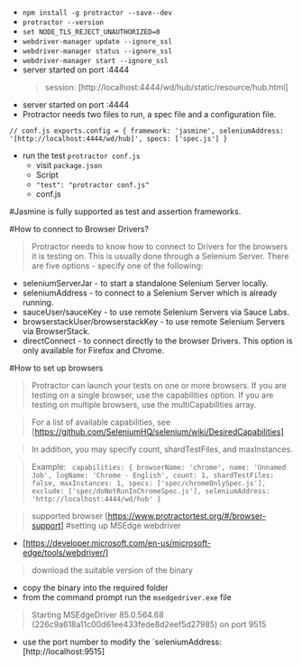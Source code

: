 - `npm install -g protractor --save--dev`
- `protractor --version`
- `set NODE_TLS_REJECT_UNAUTHORIZED=0`
- `webdriver-manager update --ignore_ssl`
- `webdriver-manager status --ignore_ssl`
- `webdriver-manager start --ignore_ssl`
- server started on port :4444
  > session: [http://localhost:4444/wd/hub/static/resource/hub.html]
- server started on port :4444
- Protractor needs two files to run, a spec file and a configuration file.

 ``// conf.js
   exports.config = {
   framework: 'jasmine',
   seleniumAddress: '[http://localhost:4444/wd/hub]',
   specs: ['spec.js']
   }``

- run the test `protractor conf.js`
    * visit `package.json`
    * Script
    * `"test": "protractor conf.js"`
    * conf.js

#Jasmine is fully supported as test and assertion frameworks.

#How to connect to Browser Drivers?

> Protractor needs to know how to connect to Drivers for the browsers
> it is testing on. This is usually done through a Selenium Server.
> There are five options - specify one of the following:

- seleniumServerJar - to start a standalone Selenium Server locally.
- seleniumAddress - to connect to a Selenium Server which is already
  running.
- sauceUser/sauceKey - to use remote Selenium Servers via Sauce Labs.
- browserstackUser/browserstackKey - to use remote Selenium Servers via
  BrowserStack.
- directConnect - to connect directly to the browser Drivers.
  This option is only available for Firefox and Chrome.

#How to set up browsers

> Protractor can launch your tests on one or more browsers. If you are
> testing on a single browser, use the capabilities option. If you are
> testing on multiple browsers, use the multiCapabilities array.

> For a list of available capabilities, see
> [https://github.com/SeleniumHQ/selenium/wiki/DesiredCapabilities]

> In addition, you may specify count, shardTestFiles, and maxInstances.

> Example:
`` capabilities: {
 browserName: 'chrome',
 name: 'Unnamed Job',
 logName: 'Chrome - English',
 count: 1,
 shardTestFiles: false,
 maxInstances: 1,
 specs: ['spec/chromeOnlySpec.js'],
 exclude: ['spec/doNotRunInChromeSpec.js'],
 seleniumAddress: 'http://localhost:4444/wd/hub'
 }``

> supported browser [https://www.protractortest.org/#/browser-support]
#setting up MSEdge webdriver
- [https://developer.microsoft.com/en-us/microsoft-edge/tools/webdriver/]
> download the suitable version of the binary
- copy the binary into the required folder
- from the command prompt run the `msedgedriver.exe` file
> Starting MSEdgeDriver 85.0.564.68 (226c9a618a11c00d61ee433fede8d2eef5d27985) on port 9515
- use the port number to modify the 
`seleniumAddress: [http://localhost:9515]